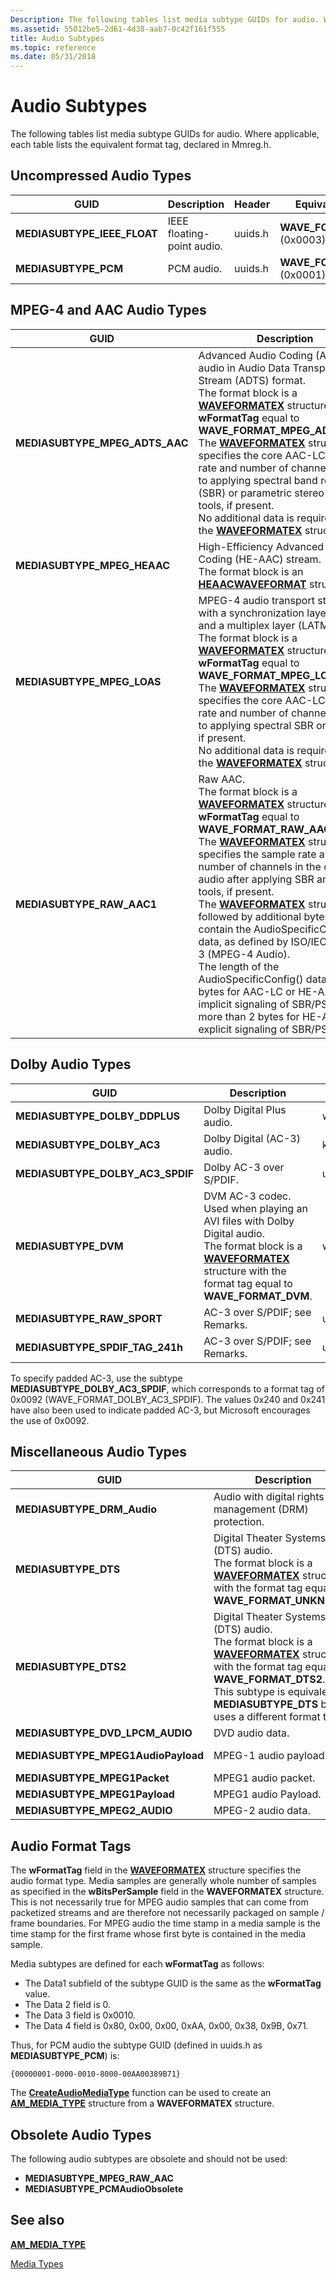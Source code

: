 ```yaml
---
Description: The following tables list media subtype GUIDs for audio. Where applicable, each table lists the equivalent format tag, declared in Mmreg.h.
ms.assetid: 55012be5-2d61-4d38-aab7-0c42f161f555
title: Audio Subtypes
ms.topic: reference
ms.date: 05/31/2018
---
```


# Audio Subtypes

The following tables list media subtype GUIDs for audio. Where applicable, each table lists the equivalent format tag, declared in Mmreg.h.

## Uncompressed Audio Types



| GUID                          | Description                | Header  | Equivalent Format Tag                  |
|-------------------------------|----------------------------|---------|----------------------------------------|
| **MEDIASUBTYPE\_IEEE\_FLOAT** | IEEE floating-point audio. | uuids.h | **WAVE\_FORMAT\_IEEE\_FLOAT** (0x0003) |
| **MEDIASUBTYPE\_PCM**         | PCM audio.                 | uuids.h | **WAVE\_FORMAT\_PCM** (0x0001)         |



 

## MPEG-4 and AAC Audio Types



| GUID                              | Description                                                                                                                                                                                                                                                                                                                                                                                                                                                                                                                                                                                                                                                                                                                               | Header       | Equivalent Format Tag                      |
|-----------------------------------|-------------------------------------------------------------------------------------------------------------------------------------------------------------------------------------------------------------------------------------------------------------------------------------------------------------------------------------------------------------------------------------------------------------------------------------------------------------------------------------------------------------------------------------------------------------------------------------------------------------------------------------------------------------------------------------------------------------------------------------------|--------------|--------------------------------------------|
| **MEDIASUBTYPE\_MPEG\_ADTS\_AAC** | Advanced Audio Coding (AAC) audio in Audio Data Transport Stream (ADTS) format.<br/> The format block is a [**WAVEFORMATEX**](/previous-versions/dd757713(v=vs.85)) structure with **wFormatTag** equal to **WAVE\_FORMAT\_MPEG\_ADTS\_AAC**.<br/> The [**WAVEFORMATEX**](/previous-versions/dd757713(v=vs.85)) structure specifies the core AAC-LC sample rate and number of channels, prior to applying spectral band replication (SBR) or parametric stereo (PS) tools, if present.<br/> No additional data is required after the [**WAVEFORMATEX**](/previous-versions/dd757713(v=vs.85)) structure.<br/>                                                                                                                                                                 | wmcodecdsp.h | **WAVE\_FORMAT\_MPEG\_ADTS\_AAC** (0x1600) |
| **MEDIASUBTYPE\_MPEG\_HEAAC**     | High-Efficiency Advanced Audio Coding (HE-AAC) stream.<br/> The format block is an [**HEAACWAVEFORMAT**](/windows/win32/api/mmreg/ns-mmreg-heaacwaveformat) structure.<br/>                                                                                                                                                                                                                                                                                                                                                                                                                                                                                                                                                                                 | wmcodecdsp.h | **WAVE\_FORMAT\_MPEG\_HEAAC** (0x1610)     |
| **MEDIASUBTYPE\_MPEG\_LOAS**      | MPEG-4 audio transport stream with a synchronization layer (LOAS) and a multiplex layer (LATM).<br/> The format block is a [**WAVEFORMATEX**](/previous-versions/dd757713(v=vs.85)) structure with **wFormatTag** equal to **WAVE\_FORMAT\_MPEG\_LOAS**.<br/> The [**WAVEFORMATEX**](/previous-versions/dd757713(v=vs.85)) structure specifies the core AAC-LC sample rate and number of channels, prior to applying spectral SBR or PS tools, if present.<br/> No additional data is required after the [**WAVEFORMATEX**](/previous-versions/dd757713(v=vs.85)) structure.<br/>                                                                                                                                                                                             | wmcodecdsp.h | **WAVE\_FORMAT\_MPEG\_LOAS** (0x1602)      |
| **MEDIASUBTYPE\_RAW\_AAC1**       | Raw AAC.<br/> The format block is a [**WAVEFORMATEX**](/previous-versions/dd757713(v=vs.85)) structure with **wFormatTag** equal to **WAVE\_FORMAT\_RAW\_AAC1**.<br/> The [**WAVEFORMATEX**](/previous-versions/dd757713(v=vs.85)) structure specifies the sample rate and number of channels in the decoded audio after applying SBR and PS tools, if present.<br/> The [**WAVEFORMATEX**](/previous-versions/dd757713(v=vs.85)) structure is followed by additional bytes that contain the AudioSpecificConfig() data, as defined by ISO/IEC 14496-3 (MPEG-4 Audio). <br/> The length of the AudioSpecificConfig() data is 2 bytes for AAC-LC or HE-AAC with implicit signaling of SBR/PS. It is more than 2 bytes for HE-AAC with explicit signaling of SBR/PS.<br/> | wmcodecdps.h | **WAVE\_FORMAT\_RAW\_AAC1** (0x00FF)       |



 

## Dolby Audio Types



| GUID                                | Description                                                                                                                                                                                                             | Header       | Equivalent Format Tag                        |
|-------------------------------------|-------------------------------------------------------------------------------------------------------------------------------------------------------------------------------------------------------------------------|--------------|----------------------------------------------|
| **MEDIASUBTYPE\_DOLBY\_DDPLUS**     | Dolby Digital Plus audio.                                                                                                                                                                                               | wmcodecdsp.h | n/a                                          |
| **MEDIASUBTYPE\_DOLBY\_AC3**        | Dolby Digital (AC-3) audio.                                                                                                                                                                                             | ksuuids.h    | n/a                                          |
| **MEDIASUBTYPE\_DOLBY\_AC3\_SPDIF** | Dolby AC-3 over S/PDIF.                                                                                                                                                                                                 | uuids.h      | **WAVE\_FORMAT\_DOLBY\_AC3\_SPDIF** (0x0092) |
| **MEDIASUBTYPE\_DVM**               | DVM AC-3 codec. Used when playing an AVI files with Dolby Digital audio.<br/> The format block is a [**WAVEFORMATEX**](/previous-versions/dd757713(v=vs.85)) structure with the format tag equal to **WAVE\_FORMAT\_DVM**.<br/> | wmcodecdsp.h | **WAVE\_FORMAT\_DVM** (0x2000)               |
| **MEDIASUBTYPE\_RAW\_SPORT**        | AC-3 over S/PDIF; see Remarks.                                                                                                                                                                                          | uuids.h      | **WAVE\_FORMAT\_RAW\_SPORT** (0x0240)        |
| **MEDIASUBTYPE\_SPDIF\_TAG\_241h**  | AC-3 over S/PDIF; see Remarks.                                                                                                                                                                                          | uuids.h      | **WAVE\_FORMAT\_ESST\_AC3** (0x0241)         |



 

To specify padded AC-3, use the subtype **MEDIASUBTYPE\_DOLBY\_AC3\_SPDIF**, which corresponds to a format tag of 0x0092 (WAVE\_FORMAT\_DOLBY\_AC3\_SPDIF). The values 0x240 and 0x241 have also been used to indicate padded AC-3, but Microsoft encourages the use of 0x0092.

## Miscellaneous Audio Types



| GUID                                | Description                                                                                                                                                                                                                                                                          | Header       | Equivalent Format Tag           |
|-------------------------------------|--------------------------------------------------------------------------------------------------------------------------------------------------------------------------------------------------------------------------------------------------------------------------------------|--------------|---------------------------------|
| **MEDIASUBTYPE\_DRM\_Audio**        | Audio with digital rights management (DRM) protection.                                                                                                                                                                                                                               | uuids.h      | **WAVE\_FORMAT\_DRM** (0x0009)  |
| **MEDIASUBTYPE\_DTS**               | Digital Theater Systems (DTS) audio.<br/> The format block is a [**WAVEFORMATEX**](/previous-versions/dd757713(v=vs.85)) structure with the format tag equal to **WAVE\_FORMAT\_UNKNOWN**.<br/>                                                                                              | ksuuids.h    | n/a                             |
| **MEDIASUBTYPE\_DTS2**              | Digital Theater Systems (DTS) audio.<br/> The format block is a [**WAVEFORMATEX**](/previous-versions/dd757713(v=vs.85)) structure with the format tag equal to **WAVE\_FORMAT\_DTS2**.<br/> This subtype is equivalent to **MEDIASUBTYPE\_DTS** but uses a different format tag.<br/> | wmcodecdsp.h | **WAVE\_FORMAT\_DTS2** (0x2001) |
| **MEDIASUBTYPE\_DVD\_LPCM\_AUDIO**  | DVD audio data.                                                                                                                                                                                                                                                                      | ksuuids.h    | n/a                             |
| **MEDIASUBTYPE\_MPEG1AudioPayload** | MPEG-1 audio payload.                                                                                                                                                                                                                                                                | uuids.h      | **WAVE\_FORMAT\_MPEG** (0x0050) |
| **MEDIASUBTYPE\_MPEG1Packet**       | MPEG1 audio packet.                                                                                                                                                                                                                                                                  | uuids.h      | n/a                             |
| **MEDIASUBTYPE\_MPEG1Payload**      | MPEG1 audio Payload.                                                                                                                                                                                                                                                                 | uuids.h      | n/a                             |
| **MEDIASUBTYPE\_MPEG2\_AUDIO**      | MPEG-2 audio data.                                                                                                                                                                                                                                                                   | ksuuids.h    | n/a                             |



 

## Audio Format Tags

The **wFormatTag** field in the [**WAVEFORMATEX**](/previous-versions/dd757713(v=vs.85)) structure specifies the audio format type. Media samples are generally whole number of samples as specified in the **wBitsPerSample** field in the **WAVEFORMATEX** structure. This is not necessarily true for MPEG audio samples that can come from packetized streams and are therefore not necessarily packaged on sample / frame boundaries. For MPEG audio the time stamp in a media sample is the time stamp for the first frame whose first byte is contained in the media sample.

Media subtypes are defined for each **wFormatTag** as follows:

-   The Data1 subfield of the subtype GUID is the same as the **wFormatTag** value.
-   The Data 2 field is 0.
-   The Data 3 field is 0x0010.
-   The Data 4 field is 0x80, 0x00, 0x00, 0xAA, 0x00, 0x38, 0x9B, 0x71.

Thus, for PCM audio the subtype GUID (defined in uuids.h as **MEDIASUBTYPE\_PCM**) is:

`{00000001-0000-0010-8000-00AA00389B71}`

The [**CreateAudioMediaType**](createaudiomediatype.md) function can be used to create an [**AM\_MEDIA\_TYPE**](/windows/win32/api/strmif/ns-strmif-am_media_type) structure from a **WAVEFORMATEX** structure.

## Obsolete Audio Types

The following audio subtypes are obsolete and should not be used:

-   **MEDIASUBTYPE\_MPEG\_RAW\_AAC**
-   **MEDIASUBTYPE\_PCMAudioObsolete**

## See also

<dl> <dt>

[**AM\_MEDIA\_TYPE**](/windows/win32/api/strmif/ns-strmif-am_media_type)
</dt> <dt>

[Media Types](media-types.md)
</dt> </dl>

 

